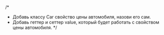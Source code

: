 /*
* Добавь классу Car свойство цены автомобиля, назови его сам.
* Добавь геттер и сеттер value, который будет работать с свойством цены автомобиля.
*/